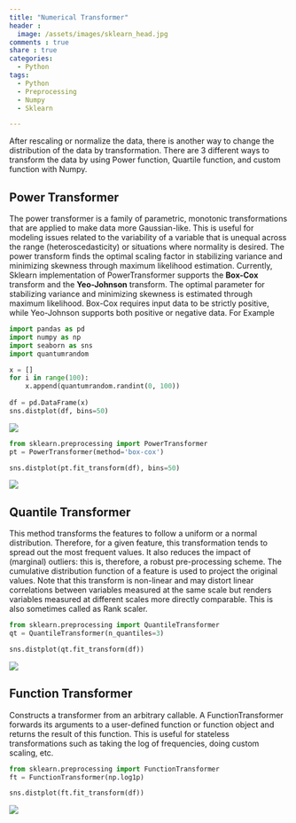 ```yaml
---
title: "Numerical Transformer"
header :
  image: /assets/images/sklearn_head.jpg
comments : true
share : true
categories:
  - Python
tags:
  - Python
  - Preprocessing
  - Numpy
  - Sklearn

---
```


After rescaling or normalize the data, there is another way to change the distribution of the data by transformation. There are 3 different ways to transform the data by using Power function, Quartile function, and custom function with Numpy.

## Power Transformer

The power transformer is a family of parametric, monotonic transformations that are applied to make data more Gaussian-like. This is useful for modeling issues related to the variability of a variable that is unequal across the range (heteroscedasticity) or situations where normality is desired. The power transform finds the optimal scaling factor in stabilizing variance and minimizing skewness through maximum likelihood estimation. Currently, Sklearn implementation of PowerTransformer supports the **Box-Cox** transform and the **Yeo-Johnson** transform. The optimal parameter for stabilizing variance and minimizing skewness is estimated through maximum likelihood. Box-Cox requires input data to be strictly positive, while Yeo-Johnson supports both positive or negative data. For Example 

```python
import pandas as pd
import numpy as np
import seaborn as sns
import quantumrandom

x = []
for i in range(100):
    x.append(quantumrandom.randint(0, 100))
    
df = pd.DataFrame(x)
sns.distplot(df, bins=50)
```

![](https://i.ibb.co/Bn228cX/download-5.png)

```python
from sklearn.preprocessing import PowerTransformer
pt = PowerTransformer(method='box-cox')

sns.distplot(pt.fit_transform(df), bins=50)
```

![](https://i.ibb.co/jw3Fcvn/download-6.png)

## Quantile Transformer

This method transforms the features to follow a uniform or a normal distribution. Therefore, for a given feature, this transformation tends to spread out the most frequent values. It also reduces the impact of (marginal) outliers: this is, therefore, a robust pre-processing scheme. The cumulative distribution function of a feature is used to project the original values. Note that this transform is non-linear and may distort linear correlations between variables measured at the same scale but renders variables measured at different scales more directly comparable. This is also sometimes called as Rank scaler.

```python
from sklearn.preprocessing import QuantileTransformer
qt = QuantileTransformer(n_quantiles=3)

sns.distplot(qt.fit_transform(df))
```

![](https://i.ibb.co/m42BrPf/download-7.png)

## Function Transformer

Constructs a transformer from an arbitrary callable. A FunctionTransformer forwards its arguments to a user-defined function or function object and returns the result of this function. This is useful for stateless transformations such as taking the log of frequencies, doing custom scaling, etc.

```python
from sklearn.preprocessing import FunctionTransformer
ft = FunctionTransformer(np.log1p)

sns.distplot(ft.fit_transform(df))
```

![](https://i.ibb.co/VWQVVz9/download-8.png)




